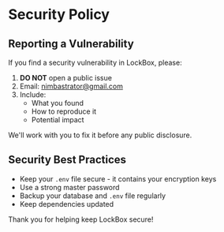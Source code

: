 # Security Policy

## Reporting a Vulnerability

If you find a security vulnerability in LockBox, please:

1. **DO NOT** open a public issue
2. Email: nimbastrator@gmail.com
3. Include:
   - What you found
   - How to reproduce it
   - Potential impact

We'll work with you to fix it before any public disclosure.

## Security Best Practices

- Keep your `.env` file secure - it contains your encryption keys
- Use a strong master password
- Backup your database and `.env` file regularly
- Keep dependencies updated

Thank you for helping keep LockBox secure!
